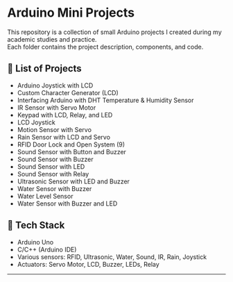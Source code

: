 # Arduino Mini Projects

This repository is a collection of small Arduino projects I created during my academic studies and practice.  
Each folder contains the project description, components, and code.

## 📂 List of Projects
- Arduino Joystick with LCD  
- Custom Character Generator (LCD)  
- Interfacing Arduino with DHT Temperature & Humidity Sensor  
- IR Sensor with Servo Motor  
- Keypad with LCD, Relay, and LED  
- LCD Joystick  
- Motion Sensor with Servo  
- Rain Sensor with LCD and Servo  
- RFID Door Lock and Open System (9) 
- Sound Sensor with Button and Buzzer  
- Sound Sensor with Buzzer  
- Sound Sensor with LED  
- Sound Sensor with Relay  
- Ultrasonic Sensor with LED and Buzzer  
- Water Sensor with Buzzer  
- Water Level Sensor  
- Water Sensor with Buzzer and LED  

## 🔧 Tech Stack
- Arduino Uno  
- C/C++ (Arduino IDE)  
- Various sensors: RFID, Ultrasonic, Water, Sound, IR, Rain, Joystick  
- Actuators: Servo Motor, LCD, Buzzer, LEDs, Relay  

---
